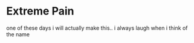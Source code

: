 # Extreme Pain

one of these days i will actually make this.. i always laugh when i think of the name
